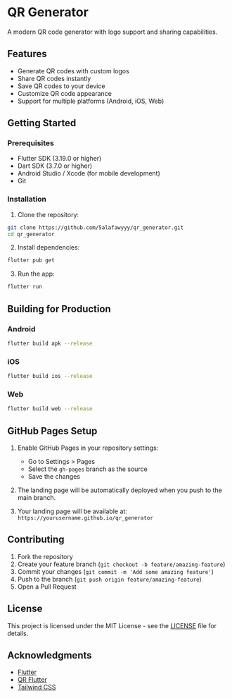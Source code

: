 # QR Generator

A modern QR code generator with logo support and sharing capabilities.

## Features

- Generate QR codes with custom logos
- Share QR codes instantly
- Save QR codes to your device
- Customize QR code appearance
- Support for multiple platforms (Android, iOS, Web)

## Getting Started

### Prerequisites

- Flutter SDK (3.19.0 or higher)
- Dart SDK (3.7.0 or higher)
- Android Studio / Xcode (for mobile development)
- Git

### Installation

1. Clone the repository:
```bash
git clone https://github.com/5alafawyyy/qr_generator.git
cd qr_generator
```

2. Install dependencies:
```bash
flutter pub get
```

3. Run the app:
```bash
flutter run
```

## Building for Production

### Android
```bash
flutter build apk --release
```

### iOS
```bash
flutter build ios --release
```

### Web
```bash
flutter build web --release
```

## GitHub Pages Setup

1. Enable GitHub Pages in your repository settings:
   - Go to Settings > Pages
   - Select the `gh-pages` branch as the source
   - Save the changes

2. The landing page will be automatically deployed when you push to the main branch.

3. Your landing page will be available at: `https://yourusername.github.io/qr_generator`

## Contributing

1. Fork the repository
2. Create your feature branch (`git checkout -b feature/amazing-feature`)
3. Commit your changes (`git commit -m 'Add some amazing feature'`)
4. Push to the branch (`git push origin feature/amazing-feature`)
5. Open a Pull Request

## License

This project is licensed under the MIT License - see the [LICENSE](LICENSE) file for details.

## Acknowledgments

- [Flutter](https://flutter.dev/)
- [QR Flutter](https://pub.dev/packages/qr_flutter)
- [Tailwind CSS](https://tailwindcss.com/)
